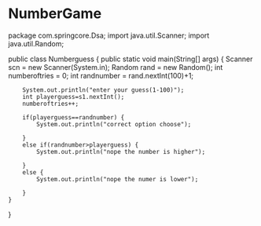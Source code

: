 # NumberGame
package com.springcore.Dsa;
import java.util.Scanner;
import java.util.Random;


public class Numberguess {
	public static void main(String[] args) {
		Scanner scn = new Scanner(System.in);
		Random rand = new Random();
		int numberoftries = 0;
		int randnumber = rand.nextInt(100)+1;
		
				
		System.out.println("enter your guess(1-100)");
		int playerguess=s1.nextInt();
		numberoftries++;
		
		if(playerguess==randnumber) {
			System.out.println("correct option choose");
			
		}
		else if(randnumber>playerguess) {
			System.out.println("nope the number is higher");
			
		}
		else {
			System.out.println("nope the numer is lower");
			
		}
	}
}
